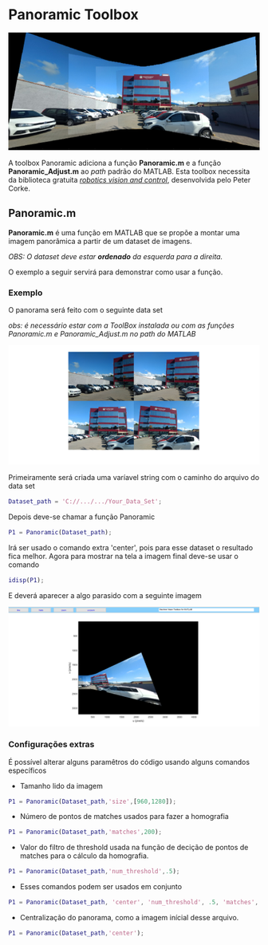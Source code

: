 # Panoramic Toolbox

![](https://github.com/Zeukio/visao_computacional/blob/master/Panoramic/html/Panoramic_Capa.png?raw=true)

A toolbox Panoramic adiciona a função **Panoramic.m** e a função **Panoramic_Adjust.m** ao *path* padrão do MATLAB. 
Esta toolbox necessita da biblioteca gratuita [*robotics vision and control*](http://petercorke.com/wordpress/books/book), desenvolvida pelo Peter Corke. 

## Panoramic.m
**Panoramic.m** é uma função em MATLAB que se propõe a montar uma imagem panorâmica a partir de um dataset de imagens. 

*OBS: O dataset deve estar __ordenado__ da esquerda para a direita.* 

O exemplo a seguir servirá para demonstrar como usar a função. 

### Exemplo
O panorama será feito com o seguinte data set 

*obs: é necessário estar com a ToolBox instalada ou com as funções Panoramic.m e Panoramic_Adjust.m no path do MATLAB*
 
![](https://github.com/Zeukio/visao_computacional/blob/master/Panoramic/html/Panoramic_014.png?raw=true)
 

Primeiramente será criada uma varíavel string com o caminho do arquivo do data set
```matlab
Dataset_path = 'C://.../.../Your_Data_Set';
```
Depois deve-se chamar a função Panoramic
```matlab
P1 = Panoramic(Dataset_path);
```
Irá ser usado o comando extra 'center', pois para esse dataset o resultado fica melhor.
Agora para mostrar na tela a imagem final deve-se usar o comando

```matlab
idisp(P1);
```
 E deverá aparecer a algo parasido com a seguinte imagem
 
 ![](https://github.com/Zeukio/visao_computacional/blob/master/Panoramic/html/Panoramic_Uncenter.png?raw=true)

### Configurações extras

É possível alterar alguns paramêtros do código usando alguns comandos específicos 

- Tamanho lido da imagem 

```matlab
P1 = Panoramic(Dataset_path,'size',[960,1280]);
```
 
- Número de pontos de matches usados para fazer a homografia 

```matlab
P1 = Panoramic(Dataset_path,'matches',200);
```

- Valor do filtro de threshold usada na função de decição de pontos de matches para o cálculo da homografia. 

```matlab
P1 = Panoramic(Dataset_path,'num_threshold',.5);
```

- Esses comandos podem ser usados em conjunto

```matlab
P1 = Panoramic(Dataset_path, 'center', 'num_threshold', .5, 'matches', 200, 'size', [960,1280]);
```

- Centralização do panorama, como a imagem inícial desse arquivo.

```matlab
P1 = Panoramic(Dataset_path,'center');
```
